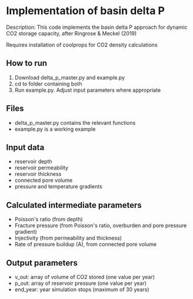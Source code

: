 # Implementation of basin delta P

Description: This code implements the basin delta P approach for dynamic CO2 storage capacity, after Ringrose & Meckel (2019)

Requires installation of coolprops for CO2 density calculations

## How to run
1. Download delta_p_master.py and example.py
2. cd to folder containing both
3. Run example.py. Adjust input parameters where appropriate

## Files
- delta_p_master.py contains the relevant functions
- example.py is a working example

## Input data
- reservoir depth
- reservoir permeability
- reservoir thickness
- connected pore volume
- pressure and temperature gradients

## Calculated intermediate parameters
- Poisson's ratio (from depth)
- Fracture pressure (from Poisson's ratio, overburden and pore pressure gradient)
- Injectivity (from permeability and thickness)
- Rate of pressure buildup (A), from connected pore volume

## Output parameters
- v_out: array of volume of CO2 stored (one value per year)
- p_out: array of reservoir pressure (one value per year)
- end_year: year simulation stops (maximum of 30 years)

